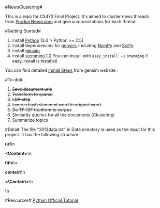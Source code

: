 #NewsClustering#

This is a repo for CS473 Final Project. It's aimed to cluster news threads from [Purdue Newsroom](http://www.purdue.edu/newsroom/) and give summarizations for each thread.

#Getting Started#
1. Install [Python](http://www.python.org) (3.0 > Python >= 2.5)
2. Install dependencies for [gensim](http://radimrehurek.com/gensim/index.html), including [NumPy](http://sourceforge.net/projects/numpy/files/) and [SciPy](http://sourceforge.net/projects/scipy/files/). 
3. Install [gensim](http://radimrehurek.com/gensim/index.html)
4. Install [stemming 1.0](https://pypi.python.org/pypi/stemming/1.0) You can install with `easy_install -U stemming` if easy_install is installed

You can find detailed [Install Steps](http://radimrehurek.com/gensim/install.html) from gensim website .

#To-do#
1. ~~Save document urls~~
2. ~~Transform to sparse~~
3. ~~LDA step~~
4. ~~Inverse hash stemmed word to original word~~
5. ~~Do TF-IDF tranform to corpus~~
6. Similarity queries for all the documents (Clustering)
7. Summarize topics

#Data#
The file "2012data.txt" in Data directory is used as the input for this project. It has the following structure

__url__\n

__\<Content>__\n

__title__\n

__content__\n

__\<\Content>__\n

\n


#Resources#
[Python Official Tutorial](http://docs.python.org/2/tutorial/index.html)
